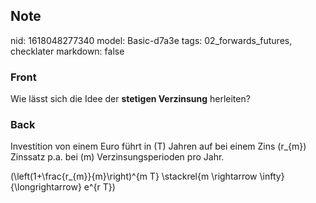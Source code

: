 ## Note
nid: 1618048277340
model: Basic-d7a3e
tags: 02_forwards_futures, checklater
markdown: false

### Front
Wie lässt sich die Idee der <b>stetigen Verzinsung</b> herleiten?

### Back
Investition von einem Euro führt in \(T\) Jahren auf bei einem Zins \(r_{m}\)  Zinssatz p.a. bei \(m\)  Verzinsungsperioden pro Jahr.

\(\left(1+\frac{r_{m}}{m}\right)^{m T} \stackrel{m \rightarrow \infty}{\longrightarrow} e^{r T}\)
